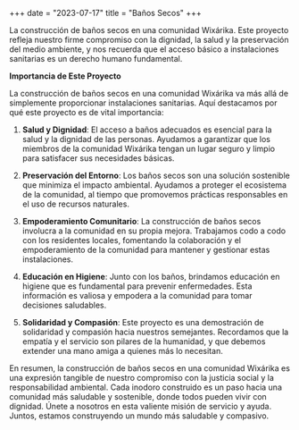 +++
date = "2023-07-17"
title = "Baños Secos"
+++

La construcción de baños secos en una comunidad Wixárika. Este proyecto refleja nuestro firme compromiso con la dignidad, la salud y la preservación del medio ambiente, y nos recuerda que el acceso básico a instalaciones sanitarias es un derecho humano fundamental.

<!--more-->

**Importancia de Este Proyecto**

La construcción de baños secos en una comunidad Wixárika va más allá de simplemente proporcionar instalaciones sanitarias. Aquí destacamos por qué este proyecto es de vital importancia:

1. **Salud y Dignidad**: El acceso a baños adecuados es esencial para la salud y la dignidad de las personas. Ayudamos a garantizar que los miembros de la comunidad Wixárika tengan un lugar seguro y limpio para satisfacer sus necesidades básicas.

2. **Preservación del Entorno**: Los baños secos son una solución sostenible que minimiza el impacto ambiental. Ayudamos a proteger el ecosistema de la comunidad, al tiempo que promovemos prácticas responsables en el uso de recursos naturales.

3. **Empoderamiento Comunitario**: La construcción de baños secos involucra a la comunidad en su propia mejora. Trabajamos codo a codo con los residentes locales, fomentando la colaboración y el empoderamiento de la comunidad para mantener y gestionar estas instalaciones.

4. **Educación en Higiene**: Junto con los baños, brindamos educación en higiene que es fundamental para prevenir enfermedades. Esta información es valiosa y empodera a la comunidad para tomar decisiones saludables.

5. **Solidaridad y Compasión**: Este proyecto es una demostración de solidaridad y compasión hacia nuestros semejantes. Recordamos que la empatía y el servicio son pilares de la humanidad, y que debemos extender una mano amiga a quienes más lo necesitan.

En resumen, la construcción de baños secos en una comunidad Wixárika es una expresión tangible de nuestro compromiso con la justicia social y la responsabilidad ambiental. Cada inodoro construido es un paso hacia una comunidad más saludable y sostenible, donde todos pueden vivir con dignidad. Únete a nosotros en esta valiente misión de servicio y ayuda. Juntos, estamos construyendo un mundo más saludable y compasivo. 